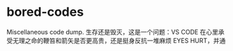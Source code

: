 # bored-codes
Miscellaneous code dump. 生存还是毁灭，这是一个问题：VS CODE 在心里承受无理之命的鞭笞和箭矢是否更高贵，还是挺身反抗一堆麻烦 EYES HURT，并通
